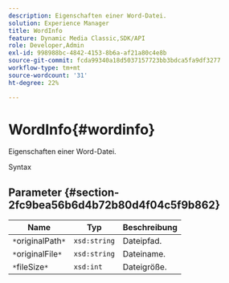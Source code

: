 ```yaml
---
description: Eigenschaften einer Word-Datei.
solution: Experience Manager
title: WordInfo
feature: Dynamic Media Classic,SDK/API
role: Developer,Admin
exl-id: 998988bc-4842-4153-8b6a-af21a80c4e8b
source-git-commit: fcda99340a18d5037157723bb3bdca5fa9df3277
workflow-type: tm+mt
source-wordcount: '31'
ht-degree: 22%

---
```


# WordInfo{#wordinfo}

Eigenschaften einer Word-Datei.

Syntax

## Parameter {#section-2fc9bea56b6d4b72b80d4f04c5f9b862}

| Name | Typ | Beschreibung |
|---|---|---|
| `*`originalPath`*` | `xsd:string` | Dateipfad. |
| `*`originalFile`*` | `xsd:string` | Dateiname. |
| `*`fileSize`*` | `xsd:int` | Dateigröße. |
